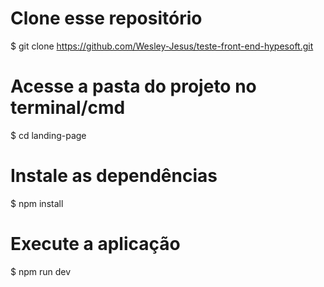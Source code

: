 
# Clone esse repositório
$ git clone <https://github.com/Wesley-Jesus/teste-front-end-hypesoft.git>

# Acesse a pasta do projeto no terminal/cmd
$ cd landing-page

# Instale as dependências
$ npm install

# Execute a aplicação
$ npm run dev
